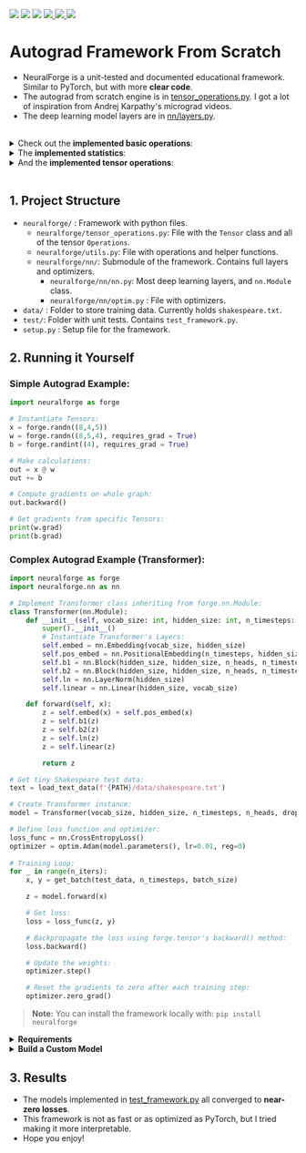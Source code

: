 <p align="left">
    <a href="https://github.com/eduardoleao052/autograd-from-scratch/actions/workflows/test.yml/badge.svg" alt="Unit Tests">
        <img src="https://github.com/eduardoleao052/autograd-from-scratch/actions/workflows/test.yml/badge.svg" /></a>
    <a href="https://github.com/eduardoleao052/autograd-from-scratch/pulse" alt="Activity">
        <img src="https://img.shields.io/github/commit-activity/m/eduardoleao052/autograd-from-scratch" /></a>
    <a href="https://github.com/eduardoleao052/autograd-from-scratch/graphs/contributors" alt="Contributors">
        <img src="https://img.shields.io/github/contributors/eduardoleao052/autograd-from-scratch" /></a>
    <a href="https://www.python.org/">
        <img src="https://img.shields.io/badge/language-Python-blue">
    </a>
    <a href="mailto:eduardoleao052@usp.br">
        <img src="https://img.shields.io/badge/-Email-red?style=flat-square&logo=gmail&logoColor=white">
    </a>
    <a href="https://www.linkedin.com/in/eduardoleao052/">
        <img src="https://img.shields.io/badge/-Linkedin-blue?style=flat-square&logo=linkedin">
    </a>
</p>


# Autograd Framework From Scratch
- NeuralForge is a unit-tested and documented educational framework. Similar to PyTorch, but with more __clear code__.
- The autograd from scratch engine is in [tensor_operations.py](neuralforge/tensor_operations.py). I got a lot of inspiration from Andrej Karpathy's micrograd videos.
- The deep learning model layers are in [nn/layers.py](neuralforge/nn/layers.py).
<br/>
<details>
<summary> Check out the <b>implemented basic operations</b>: </summary>


<br/>


- [Addition](https://github.com/eduardoleao052/Autograd-from-scratch/blob/97b5d4e9d9c118375e53699043556e4d68d7fce7/neuralforge/tensor_operations.py#L205-L257)
- [Subtraction](https://github.com/eduardoleao052/Autograd-from-scratch/blob/97b5d4e9d9c118375e53699043556e4d68d7fce7/neuralforge/tensor_operations.py#L259-L286)
- [Multiplication](https://github.com/eduardoleao052/Autograd-from-scratch/blob/97b5d4e9d9c118375e53699043556e4d68d7fce7/neuralforge/tensor_operations.py#L288-L342)
- [Division](https://github.com/eduardoleao052/Autograd-from-scratch/blob/c8c9b697815bc2c9efb1e9ce4d9ee490b43f19a2/neuralforge/tensor_operations.py#L344-L398)
- [Matrix multiplication](https://github.com/eduardoleao052/Autograd-from-scratch/blob/c8c9b697815bc2c9efb1e9ce4d9ee490b43f19a2/neuralforge/tensor_operations.py#L400-L451)
- [Exponentiation](https://github.com/eduardoleao052/Autograd-from-scratch/blob/c8c9b697815bc2c9efb1e9ce4d9ee490b43f19a2/neuralforge/tensor_operations.py#L582-L609)
- [Log](https://github.com/eduardoleao052/Autograd-from-scratch/blob/c8c9b697815bc2c9efb1e9ce4d9ee490b43f19a2/neuralforge/tensor_operations.py#L611-L638)
- [Square Root](https://github.com/eduardoleao052/Autograd-from-scratch/blob/c8c9b697815bc2c9efb1e9ce4d9ee490b43f19a2/neuralforge/tensor_operations.py#L640-L667)

<br/>
  
</details>


<details>
<summary> The <b>implemented statistics</b>: </summary>


<br/>


- [Sum](https://github.com/eduardoleao052/Autograd-from-scratch/blob/c8c9b697815bc2c9efb1e9ce4d9ee490b43f19a2/neuralforge/tensor_operations.py#L492-L519)
- [Mean](https://github.com/eduardoleao052/Autograd-from-scratch/blob/c8c9b697815bc2c9efb1e9ce4d9ee490b43f19a2/neuralforge/tensor_operations.py#L521-L549)
- [Max](https://github.com/eduardoleao052/Autograd-from-scratch/blob/c8c9b697815bc2c9efb1e9ce4d9ee490b43f19a2/neuralforge/tensor_operations.py#L454-L490)
- [Variance](https://github.com/eduardoleao052/Autograd-from-scratch/blob/c8c9b697815bc2c9efb1e9ce4d9ee490b43f19a2/neuralforge/tensor_operations.py#L551-L579)

<br/>

</details>


<details>
<summary> And the <b>implemented tensor operations</b>: </summary>


<br/>


- [Reshape](https://github.com/eduardoleao052/Autograd-from-scratch/blob/4b7083149a8dd8e9bdb2b0c93fe130d9be516bf0/neuralforge/tensor_operations.py#L682-L710)
- [Transpose](https://github.com/eduardoleao052/Autograd-from-scratch/blob/4b7083149a8dd8e9bdb2b0c93fe130d9be516bf0/neuralforge/tensor_operations.py#L713-L741)
- [Concatenate](https://github.com/eduardoleao052/Autograd-from-scratch/blob/4b7083149a8dd8e9bdb2b0c93fe130d9be516bf0/neuralforge/tensor_operations.py#L744-L780)
- [Stack](https://github.com/eduardoleao052/Autograd-from-scratch/blob/4b7083149a8dd8e9bdb2b0c93fe130d9be516bf0/neuralforge/tensor_operations.py#L783-L820)
- [MaskedFill](https://github.com/eduardoleao052/Autograd-from-scratch/blob/4b7083149a8dd8e9bdb2b0c93fe130d9be516bf0/neuralforge/tensor_operations.py#L823-L851)
- [Slice](https://github.com/eduardoleao052/Autograd-from-scratch/blob/4b7083149a8dd8e9bdb2b0c93fe130d9be516bf0/neuralforge/tensor_operations.py#L854-L882)

<br/>


</details>
<br/>


## 1. Project Structure
- `neuralforge/` : Framework with python files.
  - `neuralforge/tensor_operations.py`:  File with the `Tensor` class and all of the tensor `Operations`.
  - `neuralforge/utils.py`: File with operations and helper functions.
  - `neuralforge/nn/`: Submodule of the framework. Contains full layers and optimizers.
      - `neuralforge/nn/nn.py`: Most deep learning layers, and `nn.Module` class.
      - `neuralforge/nn/optim.py` : File with optimizers.
- `data/` : Folder to store training data. Currently holds `shakespeare.txt`.
- `test/`: Folder with unit tests. Contains `test_framework.py`.
- `setup.py` : Setup file for the framework.
    
## 2. Running it Yourself
### Simple Autograd Example: 
```python
import neuralforge as forge

# Instantiate Tensors:
x = forge.randn((8,4,5))
w = forge.randn((8,5,4), requires_grad = True)
b = forge.randint((4), requires_grad = True)

# Make calculations:
out = x @ w
out += b

# Compute gradients on whole graph:
out.backward()

# Get gradients from specific Tensors:
print(w.grad)
print(b.grad)

```

### Complex Autograd Example (Transformer): 
```python
import neuralforge as forge
import neuralforge.nn as nn

# Implement Transformer class inheriting from forge.nn.Module:
class Transformer(nn.Module):
    def __init__(self, vocab_size: int, hidden_size: int, n_timesteps: int, n_heads: int, p: float):
        super().__init__()
        # Instantiate Transformer's Layers:
        self.embed = nn.Embedding(vocab_size, hidden_size)
        self.pos_embed = nn.PositionalEmbedding(n_timesteps, hidden_size)
        self.b1 = nn.Block(hidden_size, hidden_size, n_heads, n_timesteps, dropout_prob=p) 
        self.b2 = nn.Block(hidden_size, hidden_size, n_heads, n_timesteps, dropout_prob=p)
        self.ln = nn.LayerNorm(hidden_size)
        self.linear = nn.Linear(hidden_size, vocab_size)

    def forward(self, x):
        z = self.embed(x) + self.pos_embed(x)
        z = self.b1(z)
        z = self.b2(z)
        z = self.ln(z)
        z = self.linear(z)

        return z

# Get tiny Shakespeare test data:
text = load_text_data(f'{PATH}/data/shakespeare.txt')

# Create Transformer instance:
model = Transformer(vocab_size, hidden_size, n_timesteps, n_heads, dropout_p)

# Define loss function and optimizer:
loss_func = nn.CrossEntropyLoss()
optimizer = optim.Adam(model.parameters(), lr=0.01, reg=0)
        
# Training Loop:
for _ in range(n_iters):
    x, y = get_batch(test_data, n_timesteps, batch_size)

    z = model.forward(x)

    # Get loss:
    loss = loss_func(z, y)

    # Backpropagate the loss using forge.tensor's backward() method:
    loss.backward()

    # Update the weights:
    optimizer.step()

    # Reset the gradients to zero after each training step:
    optimizer.zero_grad()
```
> **Note:** You can install the framework locally with: `pip install neuralforge`
<details>
<summary> <b> Requirements </b> </summary>

<br/>
  
- The required packages are listed in `requirements.txt`.
- The requirements can be installed on a virtual environment with the command:
```
pip install -r requirements.txt
```
> **Note:** The framework is built around numpy, so there is no CUDA availability.

<br/>

</details>
<details>
<summary> <b> Build a Custom Model </b> </summary>

<br/>

- To create a custom model class, you can use the exact same syntax as you would in PyTorch, inheriting from nn.Module.
<details>
<summary> You may chose among <b>the following layers</b>: </summary>

<br/>

- [nn.Embedding](https://github.com/eduardoleao052/Autograd-from-scratch/blob/e7569075cb3342300274839bcf4edd8ba19a1c08/neuralforge/nn/layers.py#L129-L146) (first layer, turns input indexes into vectors)
- [nn.PositionalEmbedding](https://github.com/eduardoleao052/Autograd-from-scratch/blob/e7569075cb3342300274839bcf4edd8ba19a1c08/neuralforge/nn/layers.py#L149-L164) (second layer, adds position information to every timestep of the input)
- [nn.Linear](https://github.com/eduardoleao052/Autograd-from-scratch/blob/e7569075cb3342300274839bcf4edd8ba19a1c08/neuralforge/nn/layers.py#L47-L64) (simple fully-connected layer)
- [nn.MultiHeadSelfAttention](https://github.com/eduardoleao052/Autograd-from-scratch/blob/e7569075cb3342300274839bcf4edd8ba19a1c08/neuralforge/nn/layers.py#L67-L126) (core of the transformer, calculates weighted sum of inputs)
- [nn.Block](https://github.com/eduardoleao052/Autograd-from-scratch/blob/e7569075cb3342300274839bcf4edd8ba19a1c08/neuralforge/nn/layers.py#L268-L287) (full transformer block - Contains MHSA, Linear and LayerNorm layers)
- [nn.CrossEntropyLoss](https://github.com/eduardoleao052/Autograd-from-scratch/blob/e7569075cb3342300274839bcf4edd8ba19a1c08/neuralforge/nn/layers.py#L290-L320) (last layer, returns probabilities for next generated character)

</details>
<details>
<summary> And <b>the following functions</b>: </summary>

<br/>

- [nn.Dropout](https://github.com/eduardoleao052/Autograd-from-scratch/blob/e7569075cb3342300274839bcf4edd8ba19a1c08/neuralforge/nn/layers.py#L167-L183) (can be added to apply dropout)
- [nn.LayerNorm](https://github.com/eduardoleao052/Autograd-from-scratch/blob/e7569075cb3342300274839bcf4edd8ba19a1c08/neuralforge/nn/layers.py#L186-L201) (normalizes the tensors)
- [nn.Softmax](https://github.com/eduardoleao052/Autograd-from-scratch/blob/e7569075cb3342300274839bcf4edd8ba19a1c08/neuralforge/nn/layers.py#L215-L229) (scales the values between 0 and 1)
- [nn.Tanh](https://github.com/eduardoleao052/Autograd-from-scratch/blob/e7569075cb3342300274839bcf4edd8ba19a1c08/neuralforge/nn/layers.py#L232-L241) (scales the values between -1 and 1)
- [nn.Relu](https://github.com/eduardoleao052/Autograd-from-scratch/blob/e7569075cb3342300274839bcf4edd8ba19a1c08/neuralforge/nn/layers.py#L204-L212) (zeroes all negative values)

</details>

<br/>

</details>

## 3. Results
- The models implemented in [test_framework.py](tests/test_framework.py) all converged to __near-zero losses__.
- This framework is not as fast or as optimized as PyTorch, but I tried making it more interpretable.
- Hope you enjoy!

